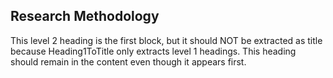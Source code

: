 ## Research Methodology

This level 2 heading is the first block, but it should NOT be extracted as title because Heading1ToTitle only extracts level 1 headings. This heading should remain in the content even though it appears first.
